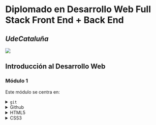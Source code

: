 # Diplomado en Desarrollo Web Full Stack Front End + Back End
## _UdeCataluña_

![](https://i.ibb.co/rbzdqdR/FOTO.png)

## Introducción al Desarrollo Web
### Módulo 1

<p align="justify"> Este módulo se centra en:</p>

<details>
  <summary><code>git</code></summary>
  
  [Ir a la documentación oficial de git](https://git-scm.com/docs)
  
  ### Introducción
  ####  Toda la referencia aca descrita en adelante se tomo de atlassian. [Ir a atlassian para mas información](https://www.atlassian.com/es/git/tutorials/what-is-git)
  <p align="justify"> Hoy en día, Git es, con diferencia, el sistema de control de versiones moderno más utilizado del mundo. Git es un proyecto de código abierto maduro y con un mantenimiento activo que desarrolló originalmente Linus Torvalds, el famoso creador del kernel del sistema operativo Linux, en 2005. Un asombroso número de proyectos de software dependen de Git para el control de versiones, incluidos proyectos comerciales y de código abierto. Los desarrolladores que han trabajado con Git cuentan con una buena representación en la base de talentos disponibles para el desarrollo de software, y este sistema funciona a la perfección en una amplia variedad de sistemas operativos e IDE (entornos de desarrollo integrados).</p>

  <p align="justify"> Git, que presenta una arquitectura distribuida, es un ejemplo de DVCS (sistema de control de versiones distribuido, por sus siglas en inglés). En lugar de tener un único espacio para todo el historial de versiones del software, como sucede de manera habitual en los sistemas de control de versiones antaño populares, como CVS o Subversion (también conocido como SVN), en Git, la copia de trabajo del código de cada desarrollador es también un repositorio que puede albergar el historial completo de todos los cambios.</p>
      
  <p align="justify"> Además de contar con una arquitectura distribuida, Git se ha diseñado teniendo en cuenta el rendimiento, la seguridad y la flexibilidad.</p>
  
  ### Rendimiento
  <p align="justify"> Las características básicas de rendimiento de Git son muy sólidas en comparación con muchas otras alternativas. La confirmación de nuevos cambios, la ramificación, la fusión y la comparación de versiones anteriores se han optimizado en favor del rendimiento. Los algoritmos implementados en Git aprovechan el profundo conocimiento sobre los atributos comunes de los auténticos árboles de archivos de código fuente, cómo suelen modificarse con el paso del tiempo y cuáles son los patrones de acceso.</p>
  
  <p align="justify"> A diferencia de algunos programas de software de control de versiones, Git no se deja engañar por los nombres de los archivos a la hora de determinar cuál debería ser el almacenamiento y el historial de versiones del árbol de archivos; en lugar de ello, se centra en el contenido del propio archivo. Al fin y al cabo, los archivos de código fuente se cambian de nombre, se dividen y se reorganizan con frecuencia. El formato de objeto de los archivos del repositorio de Git emplea una combinación de codificación delta (que almacena las diferencias de contenido) y compresión, y guarda explícitamente el contenido de los directorios y los objetos de metadatos de las versiones.</p>
    
   <p align="justify"> Su arquitectura distribuida también permite disfrutar de importantes ventajas en términos de rendimiento.</p>
   
   <p align="justify"> Por ejemplo, supongamos que una desarrolladora, Alice, hace cambios en el código fuente (añade una función para la próxima versión 2.0) y, luego, los confirma con mensajes descriptivos. Después, trabaja en una segunda función y confirma también esos cambios. De forma natural, estos se almacenan como elementos independientes de trabajo en el historial de versiones. A continuación, Alice cambia a la rama de la versión 1.3 del mismo software para corregir un error que afecta únicamente a esa versión anterior. El objetivo es permitir al equipo de Alice lanzar una publicación de corrección de errores, la versión 1.3.1, antes de que la 2.0 esté lista. Tras ello, Alice puede volver a la rama 2.0 para seguir trabajando en las nuevas funciones de la versión. Todo esto puede tener lugar sin necesidad de acceso a la red y, por consiguiente, es un proceso rápido y fiable. Alice podría incluso hacerlo mientras viaja en avión. Cuando esté lista para enviar al repositorio remoto todos los cambios confirmados de modo individual, bastará con que utilice un solo comando.</p>
  
  ### Seguridad
  <p align="justify"> Git se ha diseñado con la principal prioridad de conservar la integridad del código fuente gestionado. El contenido de los archivos y las verdaderas relaciones entre estos y los directorios, las versiones, las etiquetas y las confirmaciones, todos ellos objetos del repositorio de Git, están protegidos con un algoritmo de hash criptográficamente seguro llamado "SHA1". De este modo, se salvaguarda el código y el historial de cambios frente a las modificaciones accidentales y maliciosas, y se garantiza que el historial sea totalmente trazable.</p>
  
  <p align="justify"> Con Git, puedes tener la certeza de contar con un auténtico historial de contenido de tu código fuente.</p>
    
  <p align="justify"> Algunos otros sistemas de control de versiones carecen de protección contra las modificaciones ocultas realizadas con posterioridad, algo que puede suponer una grave vulnerabilidad de seguridad de la información para cualquier organización que se base en el desarrollo de software.</p>
  
  ### Flexibilidad
  <p align="justify"> Uno de los objetivos clave de Git en cuanto al diseño es la flexibilidad. Git es flexible en varios aspectos: en la capacidad para varios tipos de flujos de trabajo de desarrollo no lineal, en su eficiencia en proyectos tanto grandes como pequeños y en su compatibilidad con numerosos sistemas y protocolos.</p>
  
  <p align="justify"> Git se ha ideado para posibilitar la ramificación y el etiquetado como procesos de primera importancia (a diferencia de SVN) y las operaciones que afectan a las ramas y las etiquetas (como la fusión o la reversión) también se almacenan en el historial de cambios. No todos los sistemas de control de versiones ofrecen este nivel de seguimiento.</p>
  
  ### Control de versiones con Git
  <p align="justify"> Git es la mejor opción para la mayoría de los equipos de software actuales. Aunque cada equipo es diferente y debería realizar su propio análisis, aquí recogemos los principales motivos por los que destaca el control de versiones de Git con respecto a otras alternativas:</p>
  
  #### Git es una excelente herramienta
  <p align="justify"> Git tiene la funcionalidad, el rendimiento, la seguridad y la flexibilidad que la mayoría de los equipos y desarrolladores individuales necesitan. Estas cualidades de Git se detallan más arriba. En las comparaciones directas con gran parte de las demás alternativas, Git resulta muy ventajoso para muchos equipos.</p>
  
  #### Git es un estándar de facto
  <p align="justify"> Git es la herramienta con el mayor índice de adopción de su clase, lo que la hace muy atractiva por las siguientes razones. En Atlassian, casi todo el código fuente de nuestros proyectos se gestiona en Git.</p>
  
  <p align="justify"> Un gran número de desarrolladores ya tienen experiencia con Git y una parte importante de los graduados universitarios puede que solo haya aprendido a usar dicha solución. Aunque algunas organizaciones puedan necesitar escalar la curva de aprendizaje al migrar a Git desde otro sistema de control de versiones, muchos de sus desarrolladores actuales y futuros no precisan de formación para utilizar esta herramienta.</p>
  
  <p align="justify"> Además de las ventajas que brinda disponer de una amplia base de talentos, el predominio de Git también implica que muchos servicios y herramientas de software de terceros ya están integrados con Git, incluidos los IDE, y nuestras propias herramientas, como el cliente de escritorio de DVCS, <a href="https://www.sourcetreeapp.com/">Sourcetree</a>; el software de seguimiento de proyectos e incidencias, <a href="https://www.atlassian.com/es/software/jira">Jira</a>; y el servicio de alojamiento de código, <a href="https://bitbucket.org/product/es/">Bitbucket</a>.</p>
  
  <p align="justify"> Si eres un desarrollador sin experiencia que quiere adquirir valiosas destrezas con herramientas de desarrollo de software, en lo que se refiere al control de versiones, Git debería estar en tu lista.</p>
  
  #### Git es un proyecto de código abierto de calidad
  <p align="justify"> Git es un proyecto de código abierto muy bien respaldado con más de una década de gestión de gran fiabilidad. Los encargados de mantener el proyecto han demostrado un criterio equilibrado y un enfoque maduro para satisfacer las necesidades a largo plazo de sus usuarios con publicaciones periódicas que mejoran la facilidad de uso y la funcionalidad. La calidad del software de código abierto resulta sencilla de analizar y un sinnúmero de empresas dependen en gran medida de esa calidad.</p>
  
  <p align="justify"> Git goza de una amplia base de usuarios y de un gran apoyo por parte de la comunidad. La documentación es excepcional y para nada escasa, ya que incluye libros, tutoriales y sitios web especializados, así como podcasts y tutoriales en vídeo.</p>
  
  <p align="justify"> El hecho de que sea de código abierto reduce el coste para los desarrolladores aficionados, puesto que pueden utilizar Git sin necesidad de pagar ninguna cuota. En lo que respecta a los proyectos de código abierto, no cabe duda de que Git es el sucesor de las anteriores generaciones de los exitosos sistemas de control de versiones de código abierto, SVN y CVS.</p>
  
  #### Git es un proyecto de código abierto de calidad
  <p align="justify"> Git es un proyecto de código abierto muy bien respaldado con más de una década de gestión de gran fiabilidad. Los encargados de mantener el proyecto han demostrado un criterio equilibrado y un enfoque maduro para satisfacer las necesidades a largo plazo de sus usuarios con publicaciones periódicas que mejoran la facilidad de uso y la funcionalidad. La calidad del software de código abierto resulta sencilla de analizar y un sinnúmero de empresas dependen en gran medida de esa calidad.</p>
  
  <p align="justify"> Git goza de una amplia base de usuarios y de un gran apoyo por parte de la comunidad. La documentación es excepcional y para nada escasa, ya que incluye libros, tutoriales y sitios web especializados, así como podcasts y tutoriales en vídeo.</p>
  
  <p align="justify"> El hecho de que sea de código abierto reduce el coste para los desarrolladores aficionados, puesto que pueden utilizar Git sin necesidad de pagar ninguna cuota. En lo que respecta a los proyectos de código abierto, no cabe duda de que Git es el sucesor de las anteriores generaciones de los exitosos sistemas de control de versiones de código abierto, SVN y CVS.</p>
  
  #### Críticas de Git
  <p align="justify"> Una crítica habitual sobre Git es que puede resultar difícil aprender a utilizarlo. Los usuarios nuevos y los procedentes de otros sistemas desconocerán parte de la terminología de Git, ya que esta puede ser diferente; por ejemplo, revert en Git tiene un significado distinto que en SVN o CVS. No obstante, Git es una herramienta muy competente y ofrece multitud de posibilidades a sus usuarios. Aprender a aprovechar estas posibilidades puede llevar un tiempo, pero una vez asimilados los nuevos conocimientos, el equipo puede hacer uso de ellos para acelerar su desarrollo.</p>
  
  <p align="justify"> Para los equipos que provienen de un sistema de control de versiones no distribuido, el hecho de contar con un repositorio central puede parecer una buena funcionalidad que no quieren perder. Sin embargo, aunque Git se ha diseñado como un sistema de control de versiones distribuido (DVCS), con él puedes seguir teniendo un repositorio oficial convencional donde se almacenen todos los cambios del software. En Git, como el repositorio de cada desarrollador lo incluye todo, no es necesario que su trabajo se vea limitado por la disponibilidad y el rendimiento del servidor "central". Durante las interrupciones o la ausencia de conexión, los desarrolladores pueden continuar consultando todo el historial del proyecto. Gracias a la flexibilidad y la arquitectura distribuida de Git, puedes trabajar como de costumbre, pero disfrutando de las ventajas adicionales de Git, algunas de las cuales puede que ni siquiera supieras que necesitabas.</p>
  
  <p align="justify"> Ahora que entiendes en qué consiste el control de versiones, qué es Git y por qué los equipos de software deberían utilizarlo, sigue leyendo para descubrir los beneficios que Git puede aportar en toda la organización.</p>
  
  ####  Toda la referencia aca descrita en adelante se tomo de Git. [Ir a Git para mas información](https://git-scm.com/docs/git)
  
  ### Comandos Básicos
  ```git add```
  Agrega contenido de archivo al índice.
  
  ```git branch```
  Lista, crea o elimina ramas.
  
  ```git config```
  Obtiene y configura el repositorio o las opciones globales.
  
  ```git checkout```
  Cambia de rama o restaura los archivos del árbol de trabajo.
  
  ```git clean```
  Elimina archivos sin seguimiento del árbol de trabajo.
  
  ```git clone```
  Clona un repositorio en un nuevo directorio.
  
  ```git commit```
  Registra cambios en el repositorio.
  
  ```git diff```
  Muestra cambios entre confirmaciones, confirmación y árbol de trabajo, etc.
  
  ```git fetch```
  Descarga objetos y referencias de otro repositorio.
  
  ```git init```
  Crea un repositorio Git vacío o reinicia uno existente.
  
  ```git merge```
  Une dos o más historias de dasrrollo juntas.
  
  ```git mv```
  Mueve o cambia el nombre de un archivo, un directorio o un enlace simbólico.
  
  ```git pull```
  Obtiene e integra con otro repositorio o una rama local.
  
  ```git push```
  Actualiza referencias remotas junto con objetos asociados.
  
  ```git rebase```
  Vuelve a aplicar compromisos encima de otro base.
  
  ```git remote```
  Administra un conjunto de repositorios rastreados.
  
  ```git revert```
  Restaura archivos del árbol de trabajo.
  
  ```git rm```
  Elimina archivos del árbol de trabajo y del índice.
  
  ```git stash```
  Guarda los cambios en un directorio de trabajo sucio.
  
  ```git status```
  Muestra el estado del árbol de trabajo.
  
  ####  Toda la referencia aca descrita en adelante se tomo de Git. [Ir a Git para mas información](https://git-scm.com/book/en/v2/Getting-Started-What-is-Git%3F)
  
  ### Los tres Estados
  
  <p align="justify"> Ahora presta atención. Esto es lo más importante que debes recordar acerca de Git si quieres que el resto de tu proceso de aprendizaje prosiga sin problemas. Git tiene tres estados principales en los que se pueden encontrar tus archivos: confirmado (committed), modificado (modified), y preparado (staged).</p>
 
  <ol align="justify">
    <li> Confirmado: significa que los datos están almacenados de manera segura en tu base de datos local.</li>
    <li> Modificado: significa que has modificado el archivo pero todavía no lo has confirmado a tu base de datos.</li>
    <li> Preparado: significa que has marcado un archivo modificado en su versión actual para que vaya en tu próxima confirmación.</li>
  </ol>
  
  <p align="justify"> Esto nos lleva a las tres secciones principales de un proyecto de Git: El directorio de Git (Git directory), el directorio de trabajo (working directory), y el área de preparación (staging area).</p>
 
  <img src="https://git-scm.com/book/en/v2/images/areas.png" />
  
  <ol align="justify">
    <li> El directorio de Git es donde se almacenan los metadatos y la base de datos de objetos para tu proyecto. Es la parte más importante de Git, y es lo que se copia cuando clonas un repositorio desde otra computadora.</li>
    <li> El directorio de trabajo es una copia de una versión del proyecto. Estos archivos se sacan de la base de datos comprimida en el directorio de Git, y se colocan en disco para que los puedas usar o modificar.</li>
    <li> El área de preparación es un archivo, generalmente contenido en tu directorio de Git, que almacena información acerca de lo que va a ir en tu próxima confirmación. A veces se le denomina índice (“index”), pero se está convirtiendo en estándar el referirse a ella como el área de preparación.</li>
  </ol>
  
  <p align="justify"> El flujo de trabajo básico en Git es algo así:</p>
  
  <ul align="justify">
    <li> Modificas una serie de archivos en tu directorio de trabajo.</li>
    <li> Preparas los archivos, añadiéndolos a tu área de preparación.</li>
    <li> Confirmas los cambios, lo que toma los archivos tal y como están en el área de preparación y almacena esa copia instantánea de manera permanente en tu directorio de Git.</li>
  </ul>
</details>
<details>
  <summary>Github</summary>
  
  [Ir a la página oficial de Github](https://github.com/)
  
  ### Introducción
  ####  Toda la referencia aca descrita en adelante se tomo de Digital.gov. [Ir a Digital.gov para mas información](https://digital.gov/resources/an-introduction-github/)
  
  <p align="justify"> GitHub es una interfaz basada en la web que utiliza Git , el software de control de versiones de código abierto que permite que varias personas realicen cambios independientes en las páginas web al mismo tiempo. Como señala Carpenter, debido a que permite la colaboración en tiempo real, GitHub alienta a los equipos a trabajar juntos para crear y editar el contenido de su sitio.</p>
  
  ### Terminología en GitHub
  
  <p align="justify"> Durante el video, Carpenter define algunos de los términos comunes que los equipos deberán comprender al usar GitHub. Ellos son:</p>
  
  <ol align="justify">
    <li> <strong>Repository (repo)</strong>: una carpeta en la que se almacenan todos los archivos y sus historiales de versión.</li>
    <li> <strong>Branch</strong>: un espacio de trabajo en el que puede realizar cambios que no afectarán al sitio activo.</li>
    <li> <strong>Markdown (.md)</strong>: una forma de escribir en Github que convierte texto sin formato en código de GitHub. Sitios como Atom y Sublime Text son ejemplos de recursos gratuitos para desarrolladores que utilizan Markdown.</li>
    <li> <strong>Commit Changes </strong>: un registro guardado de un cambio realizado en un archivo dentro del repositorio.</li>
    <li> <strong>Pull Request (PR) </strong>: la forma de solicitar que los cambios realizados en una rama se fusionen con otra rama que también permite que varios usuarios vean, discutan y revisen el trabajo que se está realizando.</li>
    <li> <strong>Merge </strong>: después de que se aprueba una solicitud de extracción, la confirmación se extraerá (o fusionará) de una rama a otra y luego se implementará en el sitio en vivo.</li>
  </ol>
</details>
<details>
  <summary>HTML5</summary>
  
  [Ir a la página oficial de Developer mozilla para HTML](https://developer.mozilla.org/es/docs/Web/HTML)
  
  ### Introducción
  ####  Toda la referencia aca descrita en adelante se tomo de Developer Mozilla. [Ir a Developer Mozilla](https://developer.mozilla.org/es/docs/Web/HTML)
  
  ### HTML: Lenguaje de etiquetas de hipertexto
  
  <p align="justify"> <strong>HTML</strong> (Lenguaje de Marcas de Hipertexto, del inglés <i>HyperText Markup Language</i>) es el componente más básico de la Web. Define el significado y la estructura del contenido web. Además de HTML, generalmente se utilizan otras tecnologías para describir la apariencia/presentación de una página web <a href="https://developer.mozilla.org/es/docs/Web/CSS">(CSS)</a> o la funcionalidad/comportamiento <a href="https://developer.mozilla.org/es/docs/Web/JavaScriptS">(JavaScript)</a>.</p>
  
  <p align="justify"> "Hipertexto" hace referencia a los enlaces que conectan páginas web entre sí, ya sea dentro de un único sitio web o entre sitios web. Los enlaces son un aspecto fundamental de la Web. Al subir contenido a Internet y vincularlo a las páginas creadas por otras personas, te conviertes en un participante activo en la <i>«World Wide Web»</i> (Red Informática Mundial).</p>
  
  <p align="justify"> HTML utiliza "marcas" para etiquetar texto, imágenes y otro contenido para mostrarlo en un navegador Web. Las  marcas HTML incluyen "elementos" especiales como <a href="https://developer.mozilla.org/es/docs/Web/HTML/Element/head"> &lt;head&gt;</a>, <a href="https://developer.mozilla.org/es/docs/Web/HTML/Element/title"> &lt;title&gt;</a>, <a href="https://developer.mozilla.org/es/docs/Web/HTML/Element/body"> &lt;body&gt;</a>, <a href="https://developer.mozilla.org/es/docs/Web/HTML/Element/header"> &lt;header&gt;</a>, <a href="https://developer.mozilla.org/es/docs/Web/HTML/Element/footer"> &lt;footer&gt;</a>, <a href="https://developer.mozilla.org/es/docs/Web/HTML/Element/article"> &lt;articlr&gt;</a>, <a href="https://developer.mozilla.org/es/docs/Web/HTML/Element/section"> &lt;section&gt;</a>, <a href="https://developer.mozilla.org/es/docs/Web/HTML/Element/p"> &lt;p&gt;</a>, <a href="https://developer.mozilla.org/es/docs/Web/HTML/Element/div"> &lt;div&gt;</a>, <a href="https://developer.mozilla.org/es/docs/Web/HTML/Element/span"> &lt;span&gt;</a>, <a href="https://developer.mozilla.org/es/docs/Web/HTML/Element/img"> &lt;img&gt;</a>, <a href="https://developer.mozilla.org/es/docs/Web/HTML/Element/aside"> &lt;aside&gt;</a>, <a href="https://developer.mozilla.org/es/docs/Web/HTML/Element/audio"> &lt;audio&gt;</a>, <a href="https://developer.mozilla.org/es/docs/Web/HTML/Element/canvas"> &lt;canvas&gt;</a>, <a href="https://developer.mozilla.org/es/docs/Web/HTML/Element/datalist"> &lt;datalist&gt;</a>, <a href="https://developer.mozilla.org/es/docs/Web/HTML/Element/details"> &lt;details&gt;</a>, <a href="https://developer.mozilla.org/es/docs/Web/HTML/Element/embed"> &lt;embed&gt;</a>, <a href="https://developer.mozilla.org/es/docs/Web/HTML/Element/nav"> &lt;nav&gt;</a>, <a href="https://developer.mozilla.org/es/docs/Web/HTML/Element/output"> &lt;output&gt;</a> (en-US), <a href="https://developer.mozilla.org/es/docs/Web/HTML/Element/progress"> &lt;progress&gt;</a>, <a href="https://developer.mozilla.org/es/docs/Web/HTML/Element/video"> &lt;video&gt;</a>, <a href="https://developer.mozilla.org/es/docs/Web/HTML/Element/ul"> &lt;ul&gt;</a>, <a href="https://developer.mozilla.org/es/docs/Web/HTML/Element/ol"> &lt;ol&gt;</a>, <a href="https://developer.mozilla.org/es/docs/Web/HTML/Element/li"> &lt;li&gt;</a> y muchos otros.</p>
  
  <p align="justify"> Un elemento HTML se distingue de otro texto en un documento mediante "etiquetas", que consisten en el nombre del elemento rodeado por "<" y ">". El nombre de un elemento dentro de una etiqueta no distingue entre mayúsculas y minúsculas. Es decir, se puede escribir en mayúsculas, minúsculas o una mezcla. Por ejemplo, la etiqueta <code>&lt;title&gt;</code> se puede escribir como <code>&lt;Title&gt;</code>, <code>&lt;TITLE&gt;</code> o de cualquier otra forma.</p>
  
  <p align="justify"> Otros recursos: </p>
  
  <ol align="justify">
    <li><a href="https://www.w3schools.com/html/default.asp"> W3Schools</a></li>
    <li><a href="https://www.youtube.com/c/GustavoGarciaBlanco"> Canal de youtube de Gustavo Adolfo Garcia Blanco</a></li>
  </ol>
  
  ####  Toda la referencia aca descrita en adelante se tomo de Developer Mozilla. [Ir a Developer Mozilla](https://developer.mozilla.org/es/docs/Glossary/HTML5)
  
  ### HTML5
  
  <p align="justify"> La última versión estable de <a href="https://developer.mozilla.org/es/docs/Glossary/HTML"> HTML</a>, HTML5 convierte a HTML de un simple formato de marcado para estructurar documentos en una plataforma completa de desarrollo de aplicaciones. Entre otras características, HTML5 incluye nuevos elementos y <a href="https://developer.mozilla.org/es/docs/Glossary/API"> API</a> de <a href="https://developer.mozilla.org/es/docs/Glossary/JavaScript"> JavaScript</a> para mejorar el almacenamiento, la multimedia y el acceso al hardware.</p>
  
  <p align="justify"> Otros recursos: </p>
  
  <ol align="justify">
    <li><a href="https://www.w3schools.com/html/default.asp"> W3Schools</a></li>
    <li><a href="https://www.youtube.com/c/GustavoGarciaBlanco"> Canal de youtube de Gustavo Adolfo Garcia Blanco</a></li>
  </ol>
  
  ####  Toda la referencia aca descrita en adelante se tomo de W3C. [Ir a w3C](https://www.w3.org/standards/semanticweb/)
  
  ### Web Semántica
  
  <p align="justify"> Además de la clásica "Web de documentos", el W3C está ayudando a construir una pila de tecnología para respaldar una "Web de datos", el tipo de datos que se encuentran en las bases de datos. El objetivo final de la Web de datos es permitir que las computadoras realicen un trabajo más útil y desarrollar sistemas que puedan admitir interacciones confiables a través de la red. El término “Web Semántica” se refiere a la visión del W3C de la Web de datos enlazados. Las tecnologías de la Web Semántica permiten a las personas crear almacenes de datos en la Web, crear vocabularios y escribir reglas para el manejo de datos. Los datos vinculados están potenciados por tecnologías como RDF, SPARQL, OWL y SKOS.</p>
  
  <dl align="justify">
    <dt><a href="https://www.w3.org/standards/semanticweb/data">Datos vinculados</a></dt>
    <dd>La Web Semántica es una Web de datos: de fechas, títulos, números de pieza, propiedades químicas y cualquier otro dato que uno pueda concebir. RDF proporciona la base para publicar y vincular sus datos. Varias tecnologías le permiten incrustar datos en documentos (RDFa, GRDDL) o exponer lo que tiene en bases de datos SQL, o hacerlo disponible como archivos RDF.</dd>
    <dt><a href="https://www.w3.org/standards/semanticweb/ontology">Vocabularios</a></dt>
    <dd>A veces puede ser importante o valioso organizar los datos. Usando OWL (para construir vocabularios u "ontologías") y SKOS (para diseñar sistemas de organización del conocimiento) es posible enriquecer los datos con un significado adicional, lo que permite que más personas (y más máquinas) hagan más con los datos.</dd>
    <dt><a href="https://www.w3.org/standards/semanticweb/query">Consulta</a></dt>
    <dd>Los lenguajes de consulta van de la mano con las bases de datos. Si la Web Semántica se ve como una base de datos global, entonces es fácil entender por qué se necesitaría un lenguaje de consulta para esos datos. SPARQL es el lenguaje de consulta de la Web Semántica.</dd>
    <dt><a href="https://www.w3.org/standards/semanticweb/inference">Inferencia</a></dt>
    <dd>Cerca de la parte superior de la pila de la Web Semántica, se encuentra la inferencia: razonamiento sobre datos a través de reglas. El trabajo del W3C sobre reglas, principalmente a través de RIF y OWL, se centra en traducir entre lenguajes de reglas e intercambiar reglas entre diferentes sistemas.</dd>
    <dt><a href="https://www.w3.org/standards/semanticweb/applications">Aplicaciones verticales</a></dt>
    <dd>W3C está trabajando con diferentes industrias, por ejemplo, en el cuidado de la salud y las ciencias de la vida, el gobierno electrónico y la energía, para mejorar la colaboración, la investigación y el desarrollo, y la adopción de la innovación a través de la tecnología de la Web Semántica. Por ejemplo, al ayudar en la toma de decisiones en la investigación clínica, las tecnologías de la Web Semántica unirán muchas formas de información biológica y médica entre instituciones.</dd>
  </dl>
  
  <p align="justify"> Otros recursos: </p>
  
  <ol align="justify">
    <li><a href="https://devopedia.org/semantic-web"> Devopedia</a></li>
    <li><a href="https://dbpedia.org/page/Semantic_Web"> DBpedia</a></li>
    <li><a href="https://www.sciencedirect.com/topics/computer-science/semantic-web-technology"> ScienceDirect</a></li>
  </ol>
</details>

<details>
  <summary>CSS3</summary>
  
  [Ir a la página oficial de Developer mozilla para CSS](https://developer.mozilla.org/es/docs/Web/CSS)
  
  ### Introducción
  ####  Toda la referencia aca descrita en adelante se tomo de Developer Mozilla. [Ir a Developer Mozilla](https://developer.mozilla.org/es/docs/Web/CSS)
  
  ### CSS
  
  <p align="justify"> <strong>Hojas de Estilo en Cascada</strong> (del inglés <i>Cascading Style Sheets</i>) o <strong>CSS</strong> es el lenguaje de <a href="https://developer.mozilla.org/es/docs/Web/API/StyleSheet">estilos</a> utilizado para describir la presentación de documentos <a href="https://developer.mozilla.org/es/docs/Web/HTML">HTML</a> o <a href="https://developer.mozilla.org/en-US/docs/Web/XML">XML</a> (en-US) (incluyendo varios languages basados en XML como <a href="https://developer.mozilla.org/es/docs/Web/SVG">SVG</a>, <a href="https://developer.mozilla.org/es/docs/Web/MathML">MathML</a> o <a href="https://developer.mozilla.org/es/docs/Glossary/XHTML">XHTML</a>). CSS describe como debe ser renderizado el elemento estructurado en la pantalla, en papel, en el habla o en otros medios.</p>
  
  <p align="justify"> <strong>CSS</strong> es uno de los lenguajes base de la <i>Open Web</i> y posee una <a href="https://www.w3.org/Style/CSS/#specs">especificación estandarizada</a> por parte del W3C. Anteriormente , el desarrollo de varias partes de las especificaciones de CSS era realizado de manera sincrónica, lo que permiía el versionado de las recomendaciones. Probablemente habrás escuchado acerca de CSS1, CSS2.1, CSS3. Sin embargo, CSS4 nunca se ha lanzado como una versión oficial.</p>
  
  <p align="justify"> Desde CSS3, el alcance de las especificaciones se incrementó de forma significativa y el progreso de los diferentes modulos de CSS comenzó a mostrar varias diferencias, lo que hizo más efectivo desarrollar y publicar recomendaciones separadas por módulos. En vez de versionar las especificaciones de CSS, la W3C actualmente realiza una captura de las ultimas espcificaciones estables de CSS.</p>
  
  ### Introducción CSS
  <p align="justify"> Si eres nuevo en el desarrollo web, asegúrate de leer nuestro artículo de <a href="https://developer.mozilla.org/es/docs/Learn/Getting_started_with_the_web/CSS_basics">conceptos básicos de CSS</a> para saber qué es CSS y cómo usarlo.</p>
  
  ### Tutoriales CSS
  <p align="justify"> Nuestra <a href="https://developer.mozilla.org/es/docs/Learn/CSS">área de aprendizaje de CSS</a> contiene una gran cantidad de tutoriales que te llevan desde el nivel de principiante hasta el nivel de competencia, cubriendo todos los aspectos fundamentales.</p>
  
  ### Referencia CSS
  <p align="justify"> Nuestra <a href="https://developer.mozilla.org/es/docs/Web/CSS/Reference">exhaustiva referencia de CSS</a> para desarrolladores web experimentados describe cada propiedad y concepto de CSS.</p>
  
  <p align="justify"> Nuestra <a href="https://developer.mozilla.org/es/docs/Learn/CSS">área de aprendizaje CSS</a>  presenta múltiples módulos que enseñan CSS desde cero — no se requieren conocimientos previos.</p>
  
  <dl align="justify">
    <dt><a href="https://developer.mozilla.org/en-US/docs/Learn/CSS/First_steps">Primeros pasos en CSS</a></dt>
    <dd>CSS es utilizado para diseñar y dar estilo a las páginas web, por ejemplo, alterando la fuente, color, tamaño y espaciado del contenido, dividirlo en múltiples columnas o agregar animaciones y otras características decorativas. Este módulo proporciona un suave comienzo hacia el dominio de CSS con los conceptos básicos acerca de su funcionamiento, la sintaxis y la manera en que puedes comenzar a utilizarlo para agregar estilos al HTML.</dd>
    <dt><a href="https://developer.mozilla.org/es/docs/Learn/CSS/Building_blocks">Bloques de construcción CSS</a></dt>
    <dd>Este módulo continúa a partir de donde dejó el módulo de <a href="https://developer.mozilla.org/en-US/docs/Learn/CSS/First_steps">primeros pasos de CSS</a>. Ahora que has adquirido familiaridad con el lenguaje y su sintaxis, y has ganado cierta experiencia básica con su uso, es hora de profundizar un poco más. Este módulo analiza la cascada y la herencia, todos los tipos de selectores que tenemos disponibles, unidades, tamaño, estilo de fondos y bordes, depuración (<i>debugging</i>) y mucho más.</dd>
    <dd>El propósito de este módulo es proporcionarte un set de herramientas para escribir CSS competente y ayudarte a entender todas la teoría esencial antes de avanzar hacia cuestiones más específicas como <a href="https://developer.mozilla.org/es/docs/Learn/CSS/Styling_text">estilo de textos</a> y <a href="https://developer.mozilla.org/es/docs/Learn/CSS/CSS_layout">diseño CSS</a>.</dd>
    <dt><a href="https://developer.mozilla.org/es/docs/Learn/CSS/Styling_text">Estilo de texto</a></dt>
    <dd>Con los conceptos básicos del lenguaje CSS cubiertos, el siguiente tema de CSS en el que debes concentrarte es dar estilo al texto, una de las cosas más comunes que harás con CSS. Aquí veremos los fundamentos del estilo del texto, incluida la configuración de la fuente, negrita, cursiva, espaciado entre líneas y letras, sombras y otras características del texto. Terminaremos el módulo analizando la aplicación de fuentes personalizadas a tu página y en el estilo de listas y enlaces.</dd>
    <dt><a href="https://developer.mozilla.org/es/docs/Learn/CSS/CSS_layout">Diseño de CSS</a></dt>
    <dd>En este punto ya hemos analizado los fundamentos de CSS, cómo dar estilo al texto y cómo diseñar y manipular las cajas en las que se encuentra el contenido. Ahora es el momento de ver cómo colocar sus cajas en el lugar correcto en relación con la pantalla del dispositivo y entre sí. Hemos cubierto los requisitos previos necesarios para que ahora puedas profundizar en el diseño de CSS, mirando diferentes configuraciones de pantalla, métodos de diseño tradicionales que implican flotación y posicionamiento, y nuevas herramientas de diseño como flexbox, grid y posicionamiento, asi como algunas técnicas de herencia que quizas desees conocer.</dd>
    <dt><a href="https://developer.mozilla.org/es/docs/Learn/CSS/Howto">Uso de CSS para resolver problemas comunes</a></dt>
    <dd>proporciona enlaces a secciones de contenido que explican cómo usar CSS para resolver problemas muy comunes al crear una página web.</dd>
  </dl>
  
  <p align="justify"> Otros recursos: </p>
  
  <ol align="justify">
    <li><a href="https://www.w3schools.com/css/"> W3Schools</a></li>
    <li><a href="https://css-tricks.com/"> CSS-TRICKS</a></li>
  </ol>
  
  ### Selectores CSS
  ####  Toda la referencia aca descrita en adelante se tomo de Developer Mozilla. [Ir a Developer Mozilla](https://developer.mozilla.org/es/docs/Web/CSS/CSS_Selectors)
  
  <p align="justify"> Los <strong>selectores</strong> definen sobre qué elementos se aplicará un conjunto de reglas CSS.</p>
  
  #### Selectores Básicos
  <dl align="justify">
    <dt><a href="https://developer.mozilla.org/en-US/docs/Web/CSS/Type_selectors">Selector de tipo</a></dt>
    <dd>Selecciona todos los elementos que coinciden con el nombre del elemento especificado.</dd>
    <dd><strong>Sintaxis:</strong><code><i>eltname</i></code></dd>
    <dd><strong>Ejemplo:</strong><code>input</code> se aplicará a cualquier elemento <code>&lt;input&gt;</code></dd>
    <dt><a href="https://developer.mozilla.org/en-US/docs/Web/CSS/Class_selectors">Selector de clase</a></dt>
    <dd>Selecciona todos los elementos que tienen el atributo de class especificado.</dd>
    <dd><strong>Sintaxis:</strong><code><i>.classname</i></code></dd>
    <dd><strong>Ejemplo:</strong><code>.index</code> seleccionará cualquier elemento que tenga la clase <i>"index"</i></dd>
    <dt><a href="https://developer.mozilla.org/en-US/docs/Web/CSS/ID_selectors">Selector de ID</a></dt>
    <dd>Selecciona un elemento basándose en el valor de su atributo <code>id</code>. Solo puede haber un elemento con un determinado ID dentro de un documento.</dd>
    <dd><strong>Sintaxis:</strong><code><i>#idname</i></code></dd>
    <dd><strong>Ejemplo:</strong><code>#toc</code> se aplicará a cualquier elemento que tenga el ID <i>"toc"</i></dd>
    <dt><a href="https://developer.mozilla.org/en-US/docs/Web/CSS/Universal_selectors">Selector universal</a></dt>
    <dd>Selecciona todos los elementos. Opcionalmente, puede estar restringido a un espacio de nombre específico o a todos los espacios de nombres.</dd>
    <dd><strong>Sintaxis:</strong><code>* ns | * * | *</code></dd>
    <dd><strong>Ejemplo:</strong><code>*</code> se aplicará a todos los elementos del documento.</dd>
    <dt><a href="https://developer.mozilla.org/en-US/docs/Web/CSS/Attribute_selectors">Selector de atributo</a></dt>
    <dd>Selecciona elementos basándose en el valor de un determinado atributo.</dd>
    <dd><strong>Sintaxis:</strong><code>[attr] [attr=value] [attr~=value] [attr|=value] [attr^=value] [attr$=value] [attr*=value]</code></dd>
    <dd><strong>Ejemplo:</strong><code>[autoplay]</code> seleccionará todos los elementos que tengan el atributo "autoplay" establecido (a cualquier valor).</dd>
  </dl>
  
  ### Combinadores CSS
  ####  Toda la referencia aca descrita en adelante se tomo de Developer Mozilla. [Ir a Developer Mozilla](https://developer.mozilla.org/es/docs/Web/CSS/CSS_Selectors)
  
  <dl align="justify">
    <dt><a href="https://developer.mozilla.org/es/docs/Web/CSS/Adjacent_sibling_combinator">Combinador de hermanos adyacentes</a></dt>
    <dd>El combinador <code>+</code> selecciona hermanos adyacentes. Esto quiere decir que el segundo elemento sigue directamente al primero y ambos comparten el mismo elemento padre.</dd>
    <dd><strong>Sintaxis:</strong><code><i>A + B</i></code></dd>
    <dd><strong>Ejemplo:</strong>La regla <code>h2 + p</code> se aplicará a todos los elementos <code>&lt;p&gt;</code> que siguen directamente a un elemento <code>&lt;h2&gt;</code> (en-US).</code></dd>
    <dt><a href="https://developer.mozilla.org/es/docs/Web/CSS/General_sibling_combinator">Combinador general de hermanos</a></dt>
    <dd>El combinador <code>~</code> selecciona hermanos. Esto quiere decir que el segundo elemento sigue al primero (no necesariamente de forma inmediata) y ambos comparten el mismo elemento padre.</dd>
    <dd><strong>Sintaxis:</strong><code><i>A ~ B</i></code></dd>
    <dd><strong>Ejemplo:</strong>la regla <code>p ~ span</code> se aplicará a todos los elementos <code>&lt;span&gt;</code> que siguen un elemento <code>&lt;p&gt;</code>.</dd>
    <dt><a href="https://developer.mozilla.org/es/docs/Web/CSS/Child_combinator">Combinador de hijo</a></dt>
    <dd>El combinador <code>></code> selecciona los elementos que son hijos directos del primer elemento.</dd>
    <dd><strong>Sintaxis:</strong><code><i>A > B</i></code></dd>
    <dd><strong>Ejemplo:</strong>La regla <code>ul > li</code> se aplicará a todos los elementos <code>&lt;li&gt;</code> que son hijos directos de un elemento <code>&lt;ul&gt;</code></dd>
    <dt><a href="https://developer.mozilla.org/es/docs/Web/CSS/Descendant_combinator">Combinador de descendientes</a></dt>
    <dd>El combinador <code> </code> selecciona los elementos que son descendientes del primer elemento.</dd>
    <dd><strong>Sintaxis:</strong><code>A B</code></dd>
    <dd><strong>Ejemplo:</strong>La regla<code>div span</code> se aplicará a todos los elementos <code>&lt;span&gt;</code> que están dentro de un elemento <code>&lt;div&gt;</code>.</dd>
    <dt><a href="https://developer.mozilla.org/en-US/docs/Web/CSS/Column_combinator">Combinador de columna</a></dt>
    <dd>El combinador <code>||</code> selecciona los elementos especificados pertenecientes a una columna.</dd>
    <dd><strong>Sintaxis:</strong><code><i>A || B</i></code></dd>
    <dd><strong>Ejemplo:</strong><code>col || td</code> seleccionará todos los elementos <code>&lt;td&gt;</code> que pertenezcan al ámbito de <code>&lt;col&gt;</code> .</dd>
  </dl>
  
  ### Pseudoclases
  ####  Toda la referencia aca descrita en adelante se tomo de Developer Mozilla. [Ir a Developer Mozilla](https://developer.mozilla.org/es/docs/Web/CSS/Pseudo-classes)
  
  <p align="justify"> Una <strong>pseudoclase CSS</strong> es una palabra clave que se añade a los selectores y que especifica un estado especial del elemento seleccionado. Por ejemplo, <a href="https://developer.mozilla.org/es/docs/Web/CSS/:hover"><code>:hover</code></a> aplicará un estilo cuando el usuario haga hover sobre el elemento especificado por el selector.</p>
  
  <img src="https://miro.medium.com/max/1400/0*z8Cwb4xBiF5nSsKf" />
  
  <p align="justify"> Las pseudoclases, junto con los pseudoelementos, permiten aplicar un estilo a un elemento no sólo en relación con el contenido del árbol de documento, sino también en relación a factores externos como el historial del navegador (<a href="https://developer.mozilla.org/es/docs/Web/CSS/:visited"><code>:visited</code></a>, por ejemplo), el estado de su contenido (como <a href="https://developer.mozilla.org/es/docs/Web/CSS/:checked"><code>:checked</code></a> en algunos elementos de formulario), o la posición del ratón (como <a href="https://developer.mozilla.org/es/docs/Web/CSS/:hover"><code>:hover</code></a> que permite saber si el ratón está encima de un elemento o no).</p>
  
  <p align="justify"> Nota: En lugar de usar pseudoclases, <a href="https://developer.mozilla.org/es/docs/Web/CSS/Pseudo-elements"><code>pseudo-elements</code></a> puede usarse para dar estilo a una parte específica de un elemento.</p>
  
  #### Sintaxis
  
  <p align="justify"><code>selector:pseudoclase {propiedad: Valor;}</code></p>
  
  <p align="justify">Al igual que las clases, se pueden concatenar la cantidad de pseudoclases que se deseen en un selector</p>
  
  ### Pseudoelementos
  ####  Toda la referencia aca descrita en adelante se tomo de Developer Mozilla. [Ir a Developer Mozilla](https://developer.mozilla.org/es/docs/Web/CSS/Pseudo-elements)
  
  <p align="justify"> Al igual que las <a href="https://developer.mozilla.org/es/docs/Web/CSS/Pseudo-classes"><code>pseudo-classes</code></a>, los pseudo-elementos se añaden a los selectores, pero en cambio, no describen un estado especial sino que, permiten añadir estilos a una parte concreta del documento. Por ejemplo, el pseudoelemento <a href="https://developer.mozilla.org/es/docs/Web/CSS/::first-line"><code>::first-line</code></a> selecciona solo la primera línea del elemento especificado por el selector.</p>
  
  #### Sintaxis
  
  <p align="justify"><code>selector::pseudoclase {propiedad: Valor;}</code></p>
  
  #### Notas
  
  <p align="justify">De vez en cuando se utilizan dos puntos dobles (::) en vez de solo uno (:). Esto forma parte de CSS3 y de un intento para distinguir pseudo-elementos de pseudo-clases.</p>
  
  <p align="justify"><code>::selection</code> siempre se escribe con dos puntos dobles (::).</p>
  
  <p align="justify">Solo se puede usar un pseudo-elemento por selector. Debe aparecer después del selector simple..</p>
  
  ### Especificidad
  ####  Toda la referencia aca descrita en adelante se tomo de Developer Mozilla. [Ir a Developer Mozilla](https://developer.mozilla.org/es/docs/Web/CSS/Specificity)
  
  <p align="justify"> La <strong>especificidad</strong> es la manera mediante la cual los navegadores deciden qué valores de una propiedad CSS son más relevantes para un elemento y, por lo tanto, serán aplicados. La especificidad está basada en las reglas de coincidencia que están compuestas por diferentes tipos de selectores CSS.</p>
  
  #### ¿Cómo se calcula?
  
  <p align="justify"> La especificidad es un peso (importancia o valor) que se le asigna a una declaración CSS dada, determinada por el número correspondiente de cada <a href="https://developer.mozilla.org/es/docs/Web/CSS/Specificity#tipos_de_selectores">tipo de selector</a>. Cuando varias declaraciones tienen igual especificidad, se aplicará al elemento la última declaración encontrada en el CSS. La especificidad solo se aplica cuando el mismo elemento es objetivo de múltiples declaraciones. Según las reglas de CSS, en caso de que un elemento sea objeto de una declaración directa, esta siempre tendrá preferencia sobre las reglas heredadas de su ancestro.</p>
  
  <p align="justify"> Nota: La proximidad de elementos en el árbol del documento no tiene efecto en la especificidad.</p>
  
  #### Tipos de selectores
  
  <ol start="0" align="justify">
    <li><a href="https://developer.mozilla.org/es/docs/Web/CSS/Type_selectors">Selectores de tipo</a> (p.e., <code>h1</code>) y pseudo-elementos (p.e., <code>::before</code>).</li>
    <li><a href="https://developer.mozilla.org/es/docs/Web/CSS/Class_selectors">Selectores de clase</a> (p.e., <code>.example</code>), selectores de atributos (p.e., <code>[type="radio"]</code>)y pseudoclases (p.e., <code>:hover</code>).</li>
    <li><a href="https://developer.mozilla.org/es/docs/Web/CSS/ID_selectors">Selectores de ID</a> (p.e., <code>#example</code>).</li>
  </ol>
  
  <p align="justify"> El selector universal (<a href="https://developer.mozilla.org/es/docs/Web/CSS/Universal_selectors">*</a>), los combinadores (<a href="https://developer.mozilla.org/es/docs/Web/CSS/Adjacent_sibling_combinator">+</a>, <a href="https://developer.mozilla.org/es/docs/Web/CSS/Child_combinator">></a>, <a href="https://developer.mozilla.org/es/docs/Web/CSS/General_sibling_combinator">~</a>, <a href="https://developer.mozilla.org/en-US/docs/Web/CSS/Descendant_combinator">' '</a>, <a href="https://developer.mozilla.org/en-US/docs/Web/CSS/Column_combinator">||</a> (en-US)) y la pseudo-clase de negación (<a href="https://developer.mozilla.org/es/docs/Web/CSS/:not">:not()</a>) no tienen efecto sobre la especificidad. (Sin embargo, los selectores declarados dentro de :not() si lo tienen.)</p>
  
  <p align="justify">Para más información, visita <a href="https://developer.mozilla.org/es/docs/Learn/CSS/Building_blocks/Cascade_and_inheritance#especificidad">"Especificidad" en "Cascada y herencia"</a>, también puedes visitar: <a href="https://specifishity.com/">https://specifishity.com</a>.</p>
  
  <p align="justify">Los estilos <i>inline</i> añadidos a un elemento (p.e., <code>style="font-weight:bold"</code>) siempre sobrescriben a cualquier estilo escrito en hojas de estilo externas, por lo que se puede decir que tienen la mayor especificidad.</p>
  
  #### La excepción !important
  
  <p align="justify">Cuando se emplea important en una declaración de estilo, esta declaración sobrescribe a cualquier otra. Aunque técnicamente <code>!important</code>  no tiene nada que ver con especificidad, interactúa directamente con esta. Sin embargo, el uso de <code>!important</code> es una <strong>mala práctica</strong> y debería evitarse porque hace que el código sea más difícil de depurar al romper la <a href="https://developer.mozilla.org/en-US/docs/Web/CSS/Cascade">cascada (artículo en inglés)</a> natural de las hojas de estilo. Cuando dos declaraciones en conflicto con el !important son aplicadas al mismo elemento, se aplicará la declaración con mayor especificidad. </p>
  <p align="justify">Cuando se emplea important en una declaración de estilo, esta declaración sobrescribe a cualquier otra. Aunque técnicamente <code>!important</code>  no tiene nada que ver con especificidad, interactúa directamente con esta. Sin embargo, el uso de <code>!important</code> es una <strong>mala práctica</strong> y debería evitarse porque hace que el código sea más difícil de depurar al romper la <a href="cascada">(artículo en inglés) </a> natural de las hojas de estilo. Cuando dos declaraciones en conflicto con el <code>!important</code> son aplicadas al mismo elemento, se aplicará la declaración con mayor especificidad. </p>
  
  ### Propiedad display
  ####  Toda la referencia aca descrita en adelante se tomo de Developer Mozilla. [Ir a Developer Mozilla](https://developer.mozilla.org/es/docs/Web/CSS/display)
  
  <p align="justify"> La propiedad CSS <strong>display</strong> especifica si un elemento es tratado como <a href="https://developer.mozilla.org/en-US/docs/Web/CSS/CSS_Flow_Layout">block or inline element</a> y el diseño usado por sus hijos, como <a href="https://developer.mozilla.org/en-US/docs/Web/CSS/CSS_Flow_Layout">flow layout(Diseño de Flujo)</a>, <a href="https://developer.mozilla.org/en-US/docs/Web/CSS/CSS_Grid_Layout">grid</a>(Cuadricula) o <a href="https://developer.mozilla.org/en-US/docs/Web/CSS/CSS_Flexible_Box_Layout">flex</a>(Flexible). </p>
  
  <p align="justify"> Formalmente la propiedad <code>display</code> establece los tipos de visualización interna y externa de un elemento. La tipo externa establece la participacion de un elemento en <a href="https://developer.mozilla.org/en-US/docs/Web/CSS/CSS_Flow_Layout">flow layout</a>; la tipo interna establece el layout(Diseño) de los hijos. Algunos valores de <code>display</code> estan totalmente definidos con sus especificaciones propias; por ejemplo el detalle de que pasa cuando <code>display: flex</code> es declarado y definido en la especificacion de Modelo Flexible de Caja(Flexible Box Model specification) de CSS. <strong>Vea</strong> la siguientes tablas para mas especificaciones individuales. </p>
  
  <p align="justify"> Además de los Diferentes Tipos de caja de Visualizacion, el valor de <code>none</code> permite Desactivar la Visualizacion de un Elemento; cuando no se utiliza <code>none</code>, todos los elementos descendentes también quedan desactivados. El documento se procesa como si el elemento no existiera en el árbol de documentos.</p>
  
  <img src="https://www.freecodecamp.org/news/content/images/2021/08/display-property-values.png" />
    
  #### Sintaxis
  
  <p align="justify"> La propiedad <code>display</code> se especifica mediante valores de palabras clave. Los valores de palabras clave se agrupan en seis categorías:</p>
  
  <ol align="justify">
    <li><a href="https://developer.mozilla.org/es/docs/Web/CSS/display#display-outside">&lt;display-outside&gt;</a></li>
    <li><a href="https://developer.mozilla.org/es/docs/Web/CSS/display#display-inside">&lt;display-inside&gt;</a></li>
    <li><a href="https://developer.mozilla.org/es/docs/Web/CSS/display#display-listitem">&lt;display-listitem&gt;</a></li>
    <li><a href="https://developer.mozilla.org/es/docs/Web/CSS/display#display-internal">&lt;display-internal&gt;</a></li>
    <li><a href="https://developer.mozilla.org/es/docs/Web/CSS/display#display-box">&lt;display-box&gt;</a></li>
    <li><a href="https://developer.mozilla.org/es/docs/Web/CSS/display#display-legacy">&lt;display-legacy&gt;</a></li>
  </ol>
  
  <p align="justify"> En la actualidad, es mejor especificar <code>display</code> utilizando una sola palabra clave; aunque las últimas especificaciones permiten combinar algunas palabras clave, esto aún no está bien soportado por los navegadores.</p>
  
  ### Propiedad position
  ####  Toda la referencia aca descrita en adelante se tomo de Developer Mozilla. [Ir a Developer Mozilla](https://developer.mozilla.org/es/docs/Web/CSS/position)
  
  <p align="justify"> La propiedad <strong>position</strong> de <a href="https://developer.mozilla.org/en-US/docs/Web/CSS">CSS</a> especifica cómo un elemento es posicionado en el documento. Las propiedades <a href="https://developer.mozilla.org/es/docs/Web/CSS/top">top</a>, <a href="https://developer.mozilla.org/es/docs/Web/CSS/right">right</a>, <a href="https://developer.mozilla.org/es/docs/Web/CSS/bottom">bottom</a>, y <a href="https://developer.mozilla.org/es/docs/Web/CSS/left">left</a> determinan la ubicación final de los elementos posicionados. </p>
    
  #### Tipos de posicionamiento
  
  <ul align="justify">
    <li>Un <strong>elemento posicionado</strong> es un elemento cuyo valor <a href="https://developer.mozilla.org/en-US/docs/Web/CSS/computed_value">computado</a> de <code>position</code> es <code>relative</code>, <code>absolute</code>, <code>fixed</code>, o <code>sticky</code>. (En otras palabras, cualquiera excepto <code>static</code>).</li>
    <li>Un <strong>elemento posicionado relativamente</strong> es un elemento cuyo valor <a href="https://developer.mozilla.org/en-US/docs/Web/CSS/computed_value">computado</a> de <code>position</code> es <code>relative</code>. Las propiedades <a href="https://developer.mozilla.org/es/docs/Web/CSS/top">top</a> y <a href="https://developer.mozilla.org/es/docs/Web/CSS/bottom">bottom</a> especifican el desplazamiento vertical desde su posición original; las propiedades <a href="https://developer.mozilla.org/es/docs/Web/CSS/left">left</a> y <a href="https://developer.mozilla.org/es/docs/Web/CSS/right">right</a> especifican su desplazamiento horizontal.</li>
    <li>Un elemento <strong>posicionado absolutamente</strong> es un elemento cuyo valor <a href="https://developer.mozilla.org/en-US/docs/Web/CSS/computed_value">computado</a> de <code>position</code> es <code>absolute</code> o <code>fixed</code>. Las propiedades <a href="https://developer.mozilla.org/es/docs/Web/CSS/top">top</a>, <a href="https://developer.mozilla.org/es/docs/Web/CSS/right">right</a>, <a href="https://developer.mozilla.org/es/docs/Web/CSS/bottom">bottom</a>, y  <a href="https://developer.mozilla.org/es/docs/Web/CSS/left">left</a> especifican el desplazamiento desde los bordes del <a href="https://developer.mozilla.org/en-US/docs/Web/CSS/Containing_block">bloque contenedor</a> del elemento. (El bloque contenedor es el ancestro relativo al cual el elemento está posicionado). Si el elemento tiene márgenes, se agregarán al desplazamiento. el elemento establece un nuevo contexto de formato de bloque para su contenido</li>
    <li>Un <strong>elemento posicionado fijamente</strong> es un elemento cuyo valor de <code>position</code> <a href="https://developer.mozilla.org/en-US/docs/Web/CSS/computed_value">computado</a> es <code>sticky</code>. Es tratado como un elemento posicionado relativamente hasta que su <a href="https://developer.mozilla.org/en-US/docs/Web/CSS/Containing_block">bloque contenedor</a> cruza un límite establecido (como por ejemplo dando a <a href="https://developer.mozilla.org/es/docs/Web/CSS/top">top</a> cualquier valor distinto de auto), dentro de su flujo principal (o el contenedor dentro del cual se mueve), desde el cual es tratado como "fijo" hasta que alcance el borde opuesto de su <a href="https://developer.mozilla.org/en-US/docs/Web/CSS/Containing_block">bloque contenedor</a>.</li>
  </ul>

  <p align="justify"> La mayoría de las veces, los elementos absolutamente posicionados que tienen su <a href="https://developer.mozilla.org/es/docs/Web/CSS/height">height</a> y <a href="https://developer.mozilla.org/es/docs/Web/CSS/width">width</a> establecidos en <code>auto</code> son ajustados hasta acomodarse a su contenido. Sin embargo, elementos non-<a href="https://developer.mozilla.org/en-US/docs/Web/CSS/Replaced_element">replaced</a> y absolutamente posicionados se pueden crear para llenar el espacio vertical disponible, especificando tanto <a href="https://developer.mozilla.org/es/docs/Web/CSS/top">top</a> como <a href="https://developer.mozilla.org/es/docs/Web/CSS/bottom">bottom</a>, y dejando <a href="https://developer.mozilla.org/es/docs/Web/CSS/height">height</a> sin especificar (es decir, auto). De igual manera se pueden utilizar para llenar el espacio horizontal disponible especificando tanto <a href="https://developer.mozilla.org/es/docs/Web/CSS/height">left</a> como <a href="https://developer.mozilla.org/es/docs/Web/CSS/right">right</a>, y dando a <a href="https://developer.mozilla.org/es/docs/Web/CSS/width">width</a> el valor de <code>auto</code>. </p>

  <p align="justify"> A excepción del caso anteriormente descrito (de elementos posicionados absolutamente rellenando el espacio disponible): </p>

  <ul align="justify">
    <li>Si ambos, <code>top</code> y <code>bottom</code> están especificados (técnicamente, no <code>auto</code>), <code>top</code> gana.</li>
    <li>Si ambos, <code>left</code> y <code>right</code>, están especificados, <code>left</code> gana cuando es <code>ltr</code> (Inglés, japonés horizontal, etc.) y <code>right</code> gana cuando <a href="https://developer.mozilla.org/es/docs/Web/CSS/direction">direction</a> es <code>rtl</code> (Persa, árabe, hebreo, etc.).</li>
  </ul>

  #### Sintaxis
  
  <p align="justify">La propiedad <code>position</code> es especificada como una palabra única elegida de la siguiente lista de valores.</p>

  ##### Valores

  <dl align="justify">
    <dt><code>static</code></dt>
    <dd>El elemento es posicionado de acuerdo al flujo normal del documento. Las propiedades <a href="https://developer.mozilla.org/es/docs/Web/CSS/top">top</a>, <a href="https://developer.mozilla.org/es/docs/Web/CSS/right">right</a>, <a href="https://developer.mozilla.org/es/docs/Web/CSS/bottom">bottom</a>, <a href="https://developer.mozilla.org/es/docs/Web/CSS/left">left</a>, and <a href="https://developer.mozilla.org/es/docs/Web/CSS/z-index">z-index</a> <i>no tienen efecto</i>. Este es el valor por defecto.</dd>
    <dt><code>relative</code></dt>
    <dd>El elemento es posicionado de acuerdo al flujo normal del documento, y luego es desplazado <i>con relación a sí mismo</i>, con base en los valores de <code>top</code>, <code>right</code>, <code>bottom</code>, and <code>left</code>. El desplazamiento no afecta la posición de ningún otro elemento; por lo que, el espacio que se le da al elemento en el esquema de la página es el mismo como si la posición fuera <code>static</code>. Este valor crea un nuevo <a href="https://developer.mozilla.org/es/docs/Web/CSS/CSS_Positioning/Understanding_z_index/The_stacking_context">contexto de apilamiento</a>, donde el valor de <code>z-index</code> no es <code>auto</code>. El efecto que tiene <code>relative</code> sobre los elementos <code>table-*-group</code>, <code>table-row</code>, <code>table-column</code>, <code>table-cell</code>, y <code>table-caption</code> no está definido.</dd>
    <dt><code>absolute</code></dt>
    <dd>El elemento es removido del flujo normal del documento, sin crearse espacio alguno para el elemento en el esquema de la página. Es posicionado relativo a su ancestro posicionado más cercano, si lo hay; de lo contrario, se ubica relativo al <a href="https://developer.mozilla.org/en-US/docs/Web/CSS/Containing_block">bloque contenedor</a> inicial. Su posición final está determinada por los valores de <code>top</code>, <code>right</code>, <code>bottom</code>, y <code>left</code>.</dd>
    <dd>Este valor crea un nuevo <a href="https://developer.mozilla.org/es/docs/Web/CSS/CSS_Positioning/Understanding_z_index/The_stacking_context">contexto de apilamiento</a> cuando el valor de <code>z-index</code> no es <code>auto</code>. Elementos absolutamente posicionados pueden tener margen, y no colapsan con ningún otro margen.</dd>
    <dt><code>fixed</code></dt>
    <dd>El elemento es removido del flujo normal del documento, sin crearse espacio alguno para el elemento en el esquema de la página. Es posicionado con relación al <a href="https://developer.mozilla.org/en-US/docs/Web/CSS/Containing_block">bloque contenedor</a> inicial establecido por el <a href="https://developer.mozilla.org/es/docs/Glossary/Viewport">viewport</a>, excepto cuando uno de sus ancestros tiene una propiedad <code>transform</code>, <code>perspective</code>, o <code>filter</code> establecida en algo que no sea <code>none</code> (ver <a href="https://www.w3.org/TR/css-transforms-1/#propdef-transform">CSS Transforms Spec</a>), en cuyo caso ese ancestro se comporta como el bloque contenedor. (Notar que hay inconsistencias del navegador con <code>perspective</code> y <code>filter</code> contribuyendo a la formación del bloque contenedor.) Su posición final es determinada por los valores de <code>top</code>, <code>right</code>, <code>bottom</code>, y <code>left</code>.</dd>
    <dd>Estos valores siempre crean un nuevo <a href="https://developer.mozilla.org/es/docs/Web/CSS/CSS_Positioning/Understanding_z_index/The_stacking_context">contexto de apilamiento</a>. En documentos impresos, el elemento se coloca en la misma posición en <i>cada página</i>.</dd>
    <dt><code>sticky</code></dt>
    <dd>El elemento es posicionado de acuerdo al flujo normal del documento, y luego es desplazado <i>con relación a su ancestro que se desplace más cercano</i> y su <a href="https://developer.mozilla.org/en-US/docs/Web/CSS/Containing_block">bloque contenedor</a> (ancestro en nivel de bloque más cercano) incluyendo elementos relacionados a tablas, basados en los valores de <code>top</code>, <code>right</code>, <code>bottom</code>, y <code>left</code>. El desplazamiento no afecta la posición de ningún otro elmento.</dd>
    <dd>Estos valores siempre crean un nuevo <a href="https://developer.mozilla.org/es/docs/Web/CSS/CSS_Positioning/Understanding_z_index/The_stacking_context">contexto de apilamiento</a>. Nótese que un elemento sticky se "adhiere" a su ancestro más cercano que tiene un "mecanismo de desplazamiento" (creado cuando el <code>overflow</code> es <code>hidden</code>, <code>scroll</code>, <code>auto</code>, o bien <code>overlay</code>), aún si ese ancestro no es el ancestro con desplazamiento más cercano. Esto inhibe efectivamente el comportamiento "sticky" (ver el <a href="https://github.com/w3c/csswg-drafts/issues/865">Github issue en W3C CSSWG</a>).</dd>
  </dl>

  ##### Sintaxis formal

  <p align="justify"> <code>static <a href="https://developer.mozilla.org/en-US/docs/Web/CSS/Value_definition_syntax#single_bar">| (en-US)</a> relative <a href="https://developer.mozilla.org/en-US/docs/Web/CSS/Value_definition_syntax#single_bar">| (en-US)</a> absolute <a href="https://developer.mozilla.org/en-US/docs/Web/CSS/Value_definition_syntax#single_bar">| (en-US)</a> sticky <a href="https://developer.mozilla.org/en-US/docs/Web/CSS/Value_definition_syntax#single_bar">| (en-US)</a> fixed</code></p>

  ### BEM
  #### Toda la referencia aca descrita en adelante se tomo de Get BEM. [Ir a Get BEM](http://getbem.com/)
  
  <p align="justify"> BEM: Block Element Modifier es una metodología que lo ayuda a crear componentes reutilizables y compartir código en el desarrollo front-end.</p>

  <dl align="justify">
    <dt>Fácil</dt>
    <dd>Para usar BEM, solo necesita emplear la convención de nomenclatura de BEM.</dd>
    <dt>Modular</dt>
    <dd>Los bloques independientes y los selectores de CSS hacen que su código sea reutilizable y modular.</dd>
    <dt>Flexible</dt>
    <dd>Usando BEM, las metodologías y herramientas se pueden recomponer y configurar de la manera que desee.</dd>
  </dl>

  #### Introducción

  <p align="justify"> BEM es una convención de nomenclatura muy útil, poderosa y simple que hace que su código front-end sea más fácil de leer y comprender, más fácil de trabajar, más fácil de escalar, más sólido y explícito, y mucho más estricto.</p>

  #### Denominación

  <p align="justify"> El enfoque BEM garantiza que todos los que participan en el desarrollo de un sitio web trabajen con un solo código base y hablen el mismo idioma. El uso de la convención de nomenclatura adecuada de BEM lo preparará mejor para los cambios de diseño realizados en su sitio web.</p>

  <p align="justify"> Es un hecho conocido que la guía de estilo correcta puede aumentar significativamente la velocidad de desarrollo, la depuración y la implementación de nuevas funciones en el código heredado. Lamentablemente, la mayoría de las bases de código CSS a veces se desarrollan sin ninguna estructura o convenciones de nomenclatura. Esto conduce a una base de código CSS inmantenible a largo plazo.</p>

  <p align="justify"> El enfoque BEM garantiza que todos los que participan en el desarrollo de un sitio web trabajen con un solo código base y hablen el mismo idioma. El uso de nombres adecuados lo preparará para los cambios en el diseño del sitio web.</p>

  ##### Bloque

  <p align="justify"> Encapsula una entidad independiente que sea significativa por sí misma. Si bien los bloques se pueden anidar e interactuar entre sí, semánticamente siguen siendo iguales; no hay precedencia ni jerarquía. Las entidades holísticas sin representación DOM (como controladores o modelos) también pueden ser bloques.</p>

  <dl align="justify">
    <dt>Denominación</dt>
    <dd>Los nombres de bloque pueden consistir en letras latinas, dígitos y guiones. Para formar una clase CSS, agregue un prefijo corto para el espacio de nombres: <code>.block</code></dd>
    <dt>HTML</dt>
    <dd>Cualquier nodo DOM puede ser un bloque si acepta un nombre de clase.</dd>
    <dd><code>&lt;div class="block"&gt;...&lt;/div&gt;</code></dd>
    <dt>CSS</dt>
    <dd>
      <ul>
        <li>Usar solo el selector de nombre de clase.</li>
        <li>Sin nombre de etiqueta o identificadores.</li>
        <li>Sin dependencia de otros bloques/elementos en una página.</li>
      </ul>
    </dd>
    <dd><code>.block { color: #042; }</code></dd>
  </dl>

  ##### Elemento

  <p align="justify"> Partes de un bloque y no tienen un significado independiente. Cualquier elemento está ligado semánticamente a su bloque.</p>

  <dl align="justify">
    <dt>Denominación</dt>
    <dd>Los nombres de los elementos pueden consistir en letras latinas, dígitos, guiones y guiones bajos. La clase CSS se forma como el nombre del bloque más dos guiones bajos más el nombre del elemento: <code>.block__elem</code></dd>
    <dt>HTML</dt>
    <dd>Cualquier nodo DOM dentro de un bloque puede ser un elemento. Dentro de un bloque dado, todos los elementos son semánticamente iguales.</dd>
    <dd><code>&lt;div class="block"&gt;... &lt;span class="block__elem"&gt;&lt;/span&gt;&lt;/div&gt;</code></dd>
    <dt>CSS</dt>
    <dd>
      <ul>
        <li>Usar solo el selector de nombre de clase.</li>
        <li>Sin nombre de etiqueta o identificadores.</li>
        <li>Sin dependencia de otros bloques/elementos en una página.</li>
      </ul>
    </dd>
    <dd><code>.block__elem { color: #042; }</code></dd>
  </dl>

  ##### Modificador

  <p align="justify"> Banderas en bloques o elementos. Úsalos para cambiar la apariencia, el comportamiento o el estado.</p>

  <dl align="justify">
    <dt>Denominación</dt>
    <dd>Los nombres de los modificadores pueden consistir en letras latinas, dígitos, guiones y guiones bajos. La clase CSS se forma como el nombre del bloque o elemento más dos guiones: <code>.block--mod</code> o <code>.block__elem--mod</code> y <code>.block--color-black</code> con <code>.block--color-red</code>. Los espacios en modificadores complicados se reemplazan por guiones.</dd>
    <dt>HTML</dt>
    <dd>El modificador es un nombre de clase adicional que agrega a un nodo DOM de bloque/elemento. Agregue clases modificadoras solo a los bloques/elementos que modifican y mantenga la clase original:</dd>
    <dd><code>&lt;div class="block block--mod"&gt;...&lt;/div&gt;&lt;div class="block block--size-big block--shadow-yes"&gt;...&lt;/div&gt;</code></dd>
    <dt>CSS</dt>
    <dd>
      <ul>
        <li>
          <p>Use el nombre de la clase del modificador como selector:</p>
          <p><code>.block--hidden { }</code></p>
        </li>
        <li>
          <p>Para modificar elementos en función de un modificador a nivel de bloque:</p>
          <p><code>.block--mod .block__elem { }</code></p>
        </li>
        <li>
          <p>Modificador de elemento:</p>
          <p><code>.block__elem--mod { }</code></p>
        </li>
      </ul>
    </dd>
  </dl>
</details>